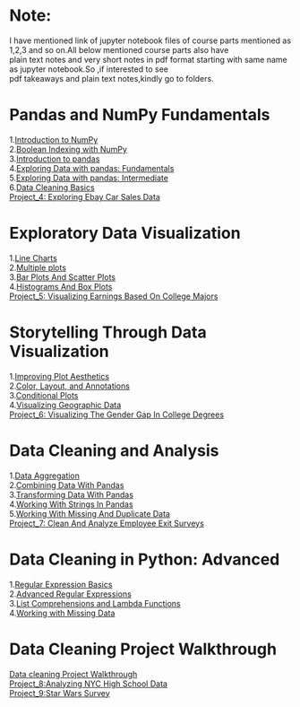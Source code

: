 
# Note:
I have mentioned link of jupyter notebook files of course parts mentioned as 1,2,3 and so on.All below mentioned course parts also have</br>
 plain text notes and very short notes in pdf format starting with same name as jupyter notebook.So ,if interested to see</br> 
 pdf takeaways and plain text notes,kindly go to folders.
# Pandas and NumPy Fundamentals

 1.[Introduction to NumPy](https://github.com/AnshuTrivedi/Data-Scientist-In-Python/blob/master/Step%202_%20Intermediate%20Python%20and%20Pandas/1.Python%20numpy%20fundamentals/1.Introduction%20to%20NumPy.ipynb)</br>
 2.[Boolean Indexing with NumPy](https://github.com/AnshuTrivedi/Data-Scientist-In-Python/blob/master/Step%202_%20Intermediate%20Python%20and%20Pandas/1.Python%20numpy%20fundamentals/2.Boolean%20Indexing%20with%20NumPy.ipynb)</br>
 3.[Introduction to pandas](https://github.com/AnshuTrivedi/Data-Scientist-In-Python/blob/master/Step%202_%20Intermediate%20Python%20and%20Pandas/1.Python%20numpy%20fundamentals/3.Introduction%20to%20pandas.ipynb)</br>
 4.[Exploring Data with pandas: Fundamentals](https://github.com/AnshuTrivedi/Data-Scientist-In-Python/blob/master/Step%202_%20Intermediate%20Python%20and%20Pandas/1.Python%20numpy%20fundamentals/4.Exploring%20Data%20with%20pandas%20Fundamentals.ipynb)</br>
 5.[Exploring Data with pandas: Intermediate](https://github.com/AnshuTrivedi/Data-Scientist-In-Python/blob/master/Step%202_%20Intermediate%20Python%20and%20Pandas/1.Python%20numpy%20fundamentals/4.Exploring%20Data%20with%20pandas%20Fundamentals.ipynb)</br>
 6.[Data Cleaning Basics](https://github.com/AnshuTrivedi/Data-Scientist-In-Python/blob/master/Step%202_%20Intermediate%20Python%20and%20Pandas/1.Python%20numpy%20fundamentals/6.data_cleaning_basics.txt)</br>
[Project_4: Exploring Ebay Car Sales Data](https://github.com/AnshuTrivedi/Data-Scientist-In-Python/blob/master/Projects/step_2/Course_1/Guided%20Project_Exploring%20Ebay%20Car%20Sales%20Data.ipynb)</br>


# Exploratory Data Visualization

 1.[Line Charts](https://github.com/AnshuTrivedi/Data-Scientist-In-Python/blob/master/Step%202_%20Intermediate%20Python%20and%20Pandas/2.Exploratory%20data%20visulaization/1.Line%20Charts.ipynb)</br>
 2.[Multiple plots](https://github.com/AnshuTrivedi/Data-Scientist-In-Python/blob/master/Step%202_%20Intermediate%20Python%20and%20Pandas/2.Exploratory%20data%20visulaization/2.Multiple%20plots.ipynb)</br>
 3.[Bar Plots And Scatter Plots](https://github.com/AnshuTrivedi/Data-Scientist-In-Python/blob/master/Step%202_%20Intermediate%20Python%20and%20Pandas/2.Exploratory%20data%20visulaization/3.Bar%20Plots%20And%20Scatter%20Plots.ipynb)</br>
 4.[Histograms And Box Plots](https://github.com/AnshuTrivedi/Data-Scientist-In-Python/blob/master/Step%202_%20Intermediate%20Python%20and%20Pandas/2.Exploratory%20data%20visulaization/4.Histograms%20And%20Box%20Plots.ipynb)</br>
[Project_5: Visualizing Earnings Based On College Majors](https://github.com/AnshuTrivedi/Data-Scientist-In-Python/blob/master/Projects/step_2/Course_2/Visualizing%20Earnings%20Based%20On%20College%20Majors.ipynb)</br>


# Storytelling Through Data Visualization

 1.[Improving Plot Aesthetics](https://github.com/AnshuTrivedi/Data-Scientist-In-Python/blob/master/Step%202_%20Intermediate%20Python%20and%20Pandas/3.Story%20telling%20through%20data%20visualisation/1.Improving%20Plot%20Aesthetics.ipynb)</br>
 2.[Color, Layout, and Annotations](https://github.com/AnshuTrivedi/Data-Scientist-In-Python/blob/master/Step%202_%20Intermediate%20Python%20and%20Pandas/3.Story%20telling%20through%20data%20visualisation/2.Color%2C%20Layout%2C%20and%20Annotations.ipynb)</br>
 3.[Conditional Plots](https://github.com/AnshuTrivedi/Data-Scientist-In-Python/blob/master/Step%202_%20Intermediate%20Python%20and%20Pandas/3.Story%20telling%20through%20data%20visualisation/3.Conditional%20Plots.ipynb)</br>
 4.[Visualizing Geographic Data](https://github.com/AnshuTrivedi/Data-Scientist-In-Python/blob/master/Step%202_%20Intermediate%20Python%20and%20Pandas/3.Story%20telling%20through%20data%20visualisation/4.Visualizing%20Geographic%20Data.ipynb)</br>
[Project_6: Visualizing The Gender Gap In College Degrees](https://github.com/AnshuTrivedi/Data-Scientist-In-Python/blob/master/Projects/step_2/Course_3/Visualizing%20The%20Gender%20Gap%20In%20College%20Degrees.ipynb)</br>


# Data Cleaning and Analysis

 1.[Data Aggregation](https://github.com/AnshuTrivedi/Data-Scientist-In-Python/blob/master/Step%202_%20Intermediate%20Python%20and%20Pandas/4.Data%20cleaning%20and%20analysis/1.Data%20Aggregation.ipynb)</br>
 2.[Combining Data With Pandas](https://github.com/AnshuTrivedi/Data-Scientist-In-Python/blob/master/Step%202_%20Intermediate%20Python%20and%20Pandas/4.Data%20cleaning%20and%20analysis/2.Combining%20Data%20With%20Pandas.ipynb)</br>
 3.[Transforming Data With Pandas](https://github.com/AnshuTrivedi/Data-Scientist-In-Python/blob/master/Step%202_%20Intermediate%20Python%20and%20Pandas/4.Data%20cleaning%20and%20analysis/3.transforming_data_with_pandas.txt)</br>
 4.[Working With Strings In Pandas](https://github.com/AnshuTrivedi/Data-Scientist-In-Python/blob/master/Step%202_%20Intermediate%20Python%20and%20Pandas/4.Data%20cleaning%20and%20analysis/4.working_with_strings_in_pandas.txt)</br>
 5.[Working With Missing And Duplicate Data](https://github.com/AnshuTrivedi/Data-Scientist-In-Python/blob/master/Step%202_%20Intermediate%20Python%20and%20Pandas/4.Data%20cleaning%20and%20analysis/5.working_with_missing_duplicate_data.txt)</br>
 [Project_7: Clean And Analyze Employee Exit Surveys](https://github.com/AnshuTrivedi/Data-Scientist-In-Python/blob/master/Projects/step_2/Course_4/Guided%20Project_Clean%20And%20Analyze%20Employee%20Exit%20Surveys.ipynb)</br>


# Data Cleaning in Python: Advanced

 1.[Regular Expression Basics](https://github.com/AnshuTrivedi/Data-Scientist-In-Python/blob/master/Step%202_%20Intermediate%20Python%20and%20Pandas/5.Data%20cleaning%20in%20python%20advanced/1.regular_expression_basic.txt)</br>
 2.[Advanced Regular Expressions](https://github.com/AnshuTrivedi/Data-Scientist-In-Python/blob/master/Step%202_%20Intermediate%20Python%20and%20Pandas/5.Data%20cleaning%20in%20python%20advanced/2.advanced_regular_expressions.txt)</br>
 3.[List Comprehensions and Lambda Functions](https://github.com/AnshuTrivedi/Data-Scientist-In-Python/blob/master/Step%202_%20Intermediate%20Python%20and%20Pandas/5.Data%20cleaning%20in%20python%20advanced/3.List%20Comprehensions%20and%20Lambda%20Functions.txt)</br>
 4.[Working with Missing Data](https://github.com/AnshuTrivedi/Data-Scientist-In-Python/blob/master/Step%202_%20Intermediate%20Python%20and%20Pandas/5.Data%20cleaning%20in%20python%20advanced/4.working_with_missing_data.txt)</br>
 
# Data Cleaning Project Walkthrough
  [Data cleaning Project Walkthrough](https://github.com/AnshuTrivedi/Data-Scientist-In-Python/tree/master/Step%202_%20Intermediate%20Python%20and%20Pandas/6.Data%20cleaning%20project%20walkthrough) </br>
 [Project_8:Analyzing NYC High School Data](https://github.com/AnshuTrivedi/Data-Scientist-In-Python/blob/master/Projects/step_2/Course_6/Guided%20Project_Analyzing%20NYC%20High%20School%20Data.ipynb)</br>
 [Project_9:Star Wars Survey](https://github.com/AnshuTrivedi/Data-Scientist-In-Python/blob/master/Projects/step_2/Course_6/Guided%20Project_Star%20Wars%20Survey.ipynb)
